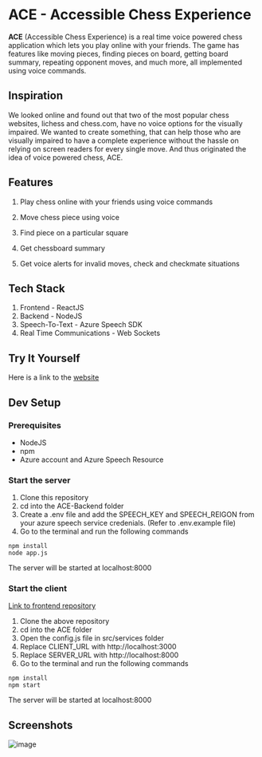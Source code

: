 # ACE - Accessible Chess Experience

**ACE** (Accessible Chess Experience) is a real time voice powered chess application which 
lets you play online with your friends. The game has features like moving pieces, finding pieces on board, getting board summary, repeating opponent moves, and much more, all implemented using voice commands.

## Inspiration
We looked online and found out that two of the most popular chess websites, lichess and chess.com, have no voice options for the visually impaired. We wanted to create something, that can help those who are visually impaired to have a complete experience without the hassle on relying on screen readers for every single move. And thus originated the idea of voice powered chess, ACE. 

## Features
1. Play chess online with your friends using voice commands

2. Move chess piece using voice 

3. Find piece on a particular square 

4. Get chessboard summary

5. Get voice alerts for invalid moves, check and checkmate situations


## Tech Stack
1. Frontend - ReactJS
2. Backend - NodeJS
3. Speech-To-Text - Azure Speech SDK
4. Real Time Communications - Web Sockets

## Try It Yourself
Here is a link to the [website](https://ace-chess.herokuapp.com)

## Dev Setup

### Prerequisites
- NodeJS
- npm
- Azure account and Azure Speech Resource

### Start the server 

1. Clone this repository
2. cd into the ACE-Backend folder
3. Create a .env file and add the SPEECH_KEY and SPEECH_REIGON from your azure speech service credenials. (Refer to .env.example file)
3. Go to the terminal and run the following commands

```
npm install
node app.js
```
The server will be started at localhost:8000

### Start the client

[Link to frontend repository](https://github.com/MLH-Fellowship/ACE)

1. Clone the above repository
2. cd into the ACE folder
3. Open the config.js file in src/services folder
4. Replace CLIENT_URL with http://localhost:3000
5. Replace SERVER_URL with http://localhost:8000
3. Go to the terminal and run the following commands

```
npm install
npm start
```
The server will be started at localhost:8000

## Screenshots
![image](https://user-images.githubusercontent.com/44273715/111841275-bb0d3e00-8923-11eb-8017-9d6b16800051.png)
